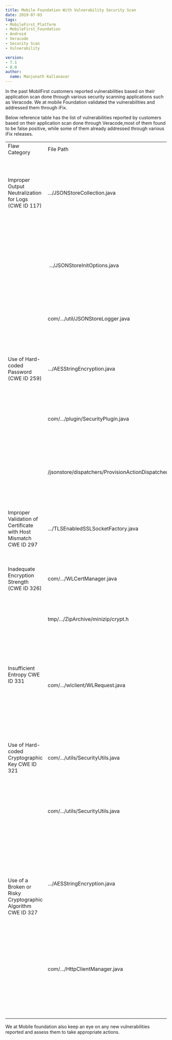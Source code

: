 ```yaml
---
title: Mobile Foundation With Vulnerability Security Scan
date: 2019-07-03
tags:
- MobileFirst_Platform
- MobileFirst_Foundation
- Android
- Veracode
- Security Scan
- Vulnerability 

version:
- 7.1
- 8.0
author:
  name: Manjunath Kallanavar
---
```


	
In the past  MobilFirst customers reported vulnerabilities based on their application scan done through various security scanning applications such as Veracode. We at mobile Foundation validated the vulnerabilities and addressed them through iFix.
	
Below  reference table has the list of vulnerabilities reported by customers based on their application scan done through Veracode,most of them found to be false positive, while some of them already addressed through various iFix releases.




<table border="0" cellpadding="0" cellspacing="0" id="sheet0" class="sheet0 gridlines">
        <col class="col0">
        <col class="col1">
        <col class="col2">
        <col class="col3">
        <tbody>
          <tr class="row0">
            <td class="column0 style1 s">Flaw Category</td>
            <td class="column1 style11 s style12" colspan="2">File Path</td>
            <td class="column3 style1 s">Action/Remark</td>
          </tr>
          <tr class="row1">
            <td class="column0 style2 s">Improper Output Neutralization for Logs (CWE ID 117)<br />
</td>
            <td class="column1 style13 s style14" colspan="2">.../JSONStoreCollection.java </td>
            <td class="column3 style3 s">Fixed through APAR PI99443 IMPROPER OUTPUT NEUTRALIZATION FOR LOGS IN JSONSTORE CODE and fix available from iFix 8.0.0.0-MFPF-IF201808131120</td>
          </tr>
          <tr class="row2">
            <td class="column0 style16 s style17" rowspan="5">Use of Hard-coded Password (CWE ID 259)</td>
            <td class="column1 style18 s style19" colspan="2">&nbsp;.../JSONStoreInitOptions.java </td>
            <td class="column3 style4 s">This is a false positive,the hardcode password used as a default password.Customer can override this password by passing their own password during JSONStore initialization </td>
          </tr>
          <tr class="row3">
            <td class="column1 style18 s style19" colspan="2">com/.../util/JSONStoreLogger.java  </td>
            <td class="column3 style4 s">This is a false positive because there is no hardcoded password</td>
          </tr>
          <tr class="row4">
            <td class="column1 style18 s style19" colspan="2">.../AESStringEncryption.java </td>
            <td class="column3 style5 s">Fixed through APAR  PI99445 VERACODE SCAN DETECTED A USE OF HARD-CODED PASSWORD and fix available from iFix 8.0.0.0-MFPF-IF201807180449-CDUpdate-02</td>
          </tr>
          <tr class="row5">
            <td class="column1 style18 s style20" colspan="2">com/.../plugin/SecurityPlugin.java </td>
            <td class="column3 style6 s">This is  false positive because there is no hardcoded password </td>
          </tr>
          <tr class="row6">
            <td class="column1 style18 s style20" colspan="2">/jsonstore/dispatchers/ProvisionActionDispatcher.java  </td>
            <td class="column3 style6 s">This is  false positive,the hardcode password used as a default password.Customer can override this password by passing their own password during JSONStore initialization </td>
          </tr>
          <tr class="row7">
            <td class="column0 style7 s">Improper Validation of Certificate with Host Mismatch CWE ID 297</td>
            <td class="column1 style18 s style19" colspan="2">.../TLSEnabledSSLSocketFactory.java </td>
            <td class="column3 style4 s">This  vulnerability can be overcome by making use of MobileFirst Certificate Pinning api .</td>
          </tr>
          <tr class="row8">
            <td class="column0 style7 s">Inadequate Encryption Strength (CWE ID 326)</td>
            <td class="column1 style18 s style19" colspan="2">com/.../WLCertManager.java </td>
            <td class="column3 style8 s">This is a false positive because the key in question is used to sign a JWT token and uses a key size of 512 bytes. This is per industry standards.</td>
          </tr>
          <tr class="row9">
            <td class="column0 style16 s style17" rowspan="2">Insufficient Entropy CWE ID 331</td>
            <td class="column1 style21 s style22" colspan="2">tmp/…/ZipArchive/minizip/crypt.h </td>
            <td class="column3 style8 s">Fix available from iFix 8.0.0.0-MFPF-IF201901311547  </td>
          </tr>
          <tr class="row10">
            <td class="column1 style13 s style14" colspan="2">com/.../wlclient/WLRequest.java </td>
            <td class="column3 style8 s">This is a  false positive because the random number used in the code is not for generating any cryptographic keys. This is merely used to maintain a session between the device and the server. As such, this is not a vulnerability and the attacker can not use this to compromise the app.</td>
          </tr>
          <tr class="row11">
            <td class="column0 style9 s">Use of Hard-coded Cryptographic Key CWE ID 321</td>
            <td class="column1 style13 s style14" colspan="2">com/.../utils/SecurityUtils.java </td>
            <td class="column3 style8 s">This is false positive this is used for internal purpose and not used in  any of security codes.</td>
          </tr>
          <tr class="row12">
            <td class="column0 style24 s style25" rowspan="3">Use of a Broken or Risky Cryptographic Algorithm CWE ID 327</td>
            <td class="column1 style13 s style14" colspan="2">com/.../utils/SecurityUtils.java </td>
            <td class="column3 style8 s">Fixed through APAR PH03280 VULNERABILITY IN ADVANCE ENCRYPTION STANDARD ALGORITHM and available from iFix 8.0.0.0-MFPF-IF201811050432-CDUpdate-03</td>
          </tr>
          <tr class="row13">
            <td class="column1 style13 s style14" colspan="2">.../AESStringEncryption.java </td>
            <td class="column3 style10 s">Fixed through APAR PH03280 VULNERABILITY IN ADVANCE ENCRYPTION STANDARD ALGORITHM and available from iFix 8.0.0.0-MFPF-IF201811050432-CDUpdate-03</td>
          </tr>
          <tr class="row14">
            <td class="column1 style13 s style14" colspan="2">com/.../HttpClientManager.java </td>
            <td class="column3 style8 s">This is a false positive because, we are using this SHA1 algorithm for matching the hostname during cert pinning. The message digest generated using this algorithm is not transmitted over the wire. Therefore, an attacker does not have access to this data .</td>
          </tr>
        </tbody>
    </table>
    
    
We at Mobile foundation also keep an eye on any new vulnerabilities reported and assess them to take appropriate actions.